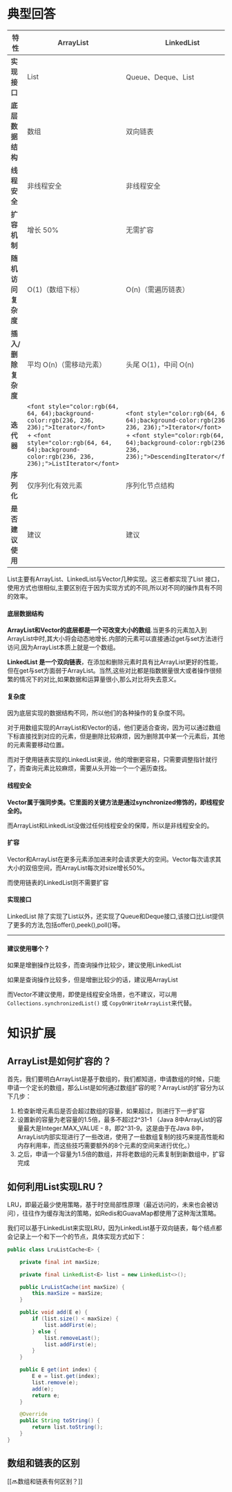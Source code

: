 # 典型回答


| **<font style="color:rgb(64, 64, 64);">特性</font>** | **<font style="color:rgb(64, 64, 64);">ArrayList</font>** | **<font style="color:rgb(64, 64, 64);">LinkedList</font>** | **<font style="color:rgb(64, 64, 64);">Vector</font>** |
| --- | --- | --- | --- |
| **<font style="color:rgb(64, 64, 64);">实现接口</font>** | <font style="color:rgb(64, 64, 64);">List</font> | <font style="color:rgb(64, 64, 64);">Queue、Deque、List</font> | <font style="color:rgb(64, 64, 64);">List</font> |
| **<font style="color:rgb(64, 64, 64);">底层数据结构</font>** | <font style="color:rgb(64, 64, 64);">数组</font> | <font style="color:rgb(64, 64, 64);">双向链表</font> | <font style="color:rgb(64, 64, 64);">数组</font> |
| **<font style="color:rgb(64, 64, 64);">线程安全</font>** | <font style="color:rgb(64, 64, 64);"></font><font style="color:rgb(64, 64, 64);">非线程安全</font> | <font style="color:rgb(64, 64, 64);"></font><font style="color:rgb(64, 64, 64);">非线程安全</font> | <font style="color:rgb(64, 64, 64);"> 线程安全</font> |
| **<font style="color:rgb(64, 64, 64);">扩容机制</font>** | <font style="color:rgb(64, 64, 64);">增长 50%</font> | <font style="color:rgb(64, 64, 64);">无需扩容</font> | <font style="color:rgb(64, 64, 64);">增长 100%</font> |
| **<font style="color:rgb(64, 64, 64);">随机访问复杂度</font>** | <font style="color:rgb(64, 64, 64);"></font><font style="color:rgb(64, 64, 64);"> O(1)（数组下标）</font> | <font style="color:rgb(64, 64, 64);"></font><font style="color:rgb(64, 64, 64);"> O(n)（需遍历链表）</font> | <font style="color:rgb(64, 64, 64);">O(1)（数组下标）</font> |
| **<font style="color:rgb(64, 64, 64);">插入/删除复杂度</font>** | <font style="color:rgb(64, 64, 64);"></font><font style="color:rgb(64, 64, 64);">平均 O(n)（需移动元素）</font> | <font style="color:rgb(64, 64, 64);"></font><font style="color:rgb(64, 64, 64);">头尾 O(1)，中间 O(n)</font> | <font style="color:rgb(64, 64, 64);"></font><font style="color:rgb(64, 64, 64);">平均 O(n)（需移动元素）</font> |
| **<font style="color:rgb(64, 64, 64);">迭代器</font>** | `<font style="color:rgb(64, 64, 64);background-color:rgb(236, 236, 236);">Iterator</font>`<br/><font style="color:rgb(64, 64, 64);"> </font><font style="color:rgb(64, 64, 64);">+</font><font style="color:rgb(64, 64, 64);"> </font>`<font style="color:rgb(64, 64, 64);background-color:rgb(236, 236, 236);">ListIterator</font>` | `<font style="color:rgb(64, 64, 64);background-color:rgb(236, 236, 236);">Iterator</font>`<br/><font style="color:rgb(64, 64, 64);"> </font><font style="color:rgb(64, 64, 64);">+</font><font style="color:rgb(64, 64, 64);"> </font>`<font style="color:rgb(64, 64, 64);background-color:rgb(236, 236, 236);">DescendingIterator</font>` | `<font style="color:rgb(64, 64, 64);background-color:rgb(236, 236, 236);">Iterator</font>`<br/><font style="color:rgb(64, 64, 64);"> </font><font style="color:rgb(64, 64, 64);">+</font><font style="color:rgb(64, 64, 64);"> </font>`<font style="color:rgb(64, 64, 64);background-color:rgb(236, 236, 236);">ListIterator</font>` |
| **<font style="color:rgb(64, 64, 64);">序列化</font>** | <font style="color:rgb(64, 64, 64);">仅序列化有效元素</font> | <font style="color:rgb(64, 64, 64);">序列化节点结构</font> | <font style="color:rgb(64, 64, 64);">默认序列化</font> |
| **<font style="color:rgb(64, 64, 64);">是否建议使用</font>** | <font style="color:rgb(64, 64, 64);">建议</font> | <font style="color:rgb(64, 64, 64);">建议</font> | <font style="color:rgb(64, 64, 64);">不建议</font> |




List主要有ArrayList、LinkedList与Vector几种实现。这三者都实现了List 接口，使用方式也很相似,主要区别在于因为实现方式的不同,所以对不同的操作具有不同的效率。



#### 底层数据结构


**ArrayList和Vector的底层都是一个可改变大小的数组**.当更多的元素加入到ArrayList中时,其大小将会动态地增长.内部的元素可以直接通过get与set方法进行访问,因为ArrayList本质上就是一个数组。



**LinkedList 是一个双向链表**，在添加和删除元素时具有比ArrayList更好的性能，但在get与set方面弱于ArrayList。当然,这些对比都是指数据量很大或者操作很频繁的情况下的对比,如果数据和运算量很小,那么对比将失去意义。



#### 复杂度


因为底层实现的数据结构不同，所以他们的各种操作的复杂度不同。



对于用数组实现的ArrayList和Vector的话，他们更适合查询，因为可以通过数组下标直接找到对应的元素，但是删除比较麻烦，因为删除其中某一个元素后，其他的元素需要移动位置。



而对于使用链表实现的LinkedList来说，他的增删更容易，只需要调整指针就行了，而查询元素比较麻烦，需要从头开始一个一个遍历查找。



#### 线程安全


**Vector属于强同步类。它里面的关键方法是通过synchronized修饰的，即线程安全的。**



而ArrayList和LinkedList没做过任何线程安全的保障，所以是非线程安全的。

#### 
#### 扩容


Vector和ArrayList在更多元素添加进来时会请求更大的空间。Vector每次请求其大小的双倍空间，而ArrayList每次对size增长50%。



而使用链表的LinkedList则不需要扩容



#### 实现接口


LinkedList 除了实现了List以外，还实现了Queue和Deque接口,该接口比List提供了更多的方法,包括offer(),peek(),poll()等。

****

#### 建议使用哪个？


如果是增删操作比较多，而查询操作比较少，建议使用LinkedList

如果是查询操作比较多，但是增删比较少的话，建议用ArrayList



而Vector不建议使用，即使是线程安全场景，也不建议，可以用`Collections.synchronizedList()` 或 `CopyOnWriteArrayList`来代替。

# 知识扩展


## ArrayList是如何扩容的？
首先，我们要明白ArrayList是基于数组的，我们都知道，申请数组的时候，只能申请一个定长的数组，那么List是如何通过数组扩容的呢？ArrayList的扩容分为以下几步：

1. 检查新增元素后是否会超过数组的容量，如果超过，则进行下一步扩容
2. 设置新的容量为老容量的1.5倍，最多不超过2^31-1 （Java 8中ArrayList的容量最大是Integer.MAX_VALUE - 8，即2^31-9。这是由于在Java 8中，ArrayList内部实现进行了一些改进，使用了一些数组复制的技巧来提高性能和内存利用率，而这些技巧需要额外的8个元素的空间来进行优化。）
3. 之后，申请一个容量为1.5倍的数组，并将老数组的元素复制到新数组中，扩容完成



## 如何利用List实现LRU？
LRU，即最近最少使用策略，基于时空局部性原理（最近访问的，未来也会被访问），往往作为缓存淘汰的策略，如Redis和GuavaMap都使用了这种淘汰策略。

我们可以基于LinkedList来实现LRU，因为LinkedList基于双向链表，每个结点都会记录上一个和下一个的节点，具体实现方式如下：

```java
public class LruListCache<E> {

    private final int maxSize;

    private final LinkedList<E> list = new LinkedList<>();

    public LruListCache(int maxSize) {
        this.maxSize = maxSize;
    }

    public void add(E e) {
        if (list.size() < maxSize) {
            list.addFirst(e);
        } else {
            list.removeLast();
            list.addFirst(e);
        }
    }

    public E get(int index) {
        E e = list.get(index);
        list.remove(e);
        add(e);
        return e;
    }

    @Override
    public String toString() {
        return list.toString();
    }
}

```

## 数组和链表的区别
[[🔜数组和链表有何区别？]]

